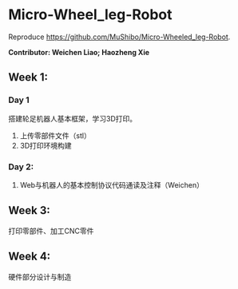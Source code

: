 # Micro-Wheel_leg-Robot
Reproduce https://github.com/MuShibo/Micro-Wheeled_leg-Robot. 

**Contributor: Weichen Liao; Haozheng Xie**

## Week 1:
### Day 1
搭建轮足机器人基本框架，学习3D打印。
1. 上传零部件文件（stl）
2. 3D打印环境构建

### Day 2:
1. Web与机器人的基本控制协议代码通读及注释（Weichen）

## Week 3:
打印零部件、加工CNC零件

## Week 4:
硬件部分设计与制造
